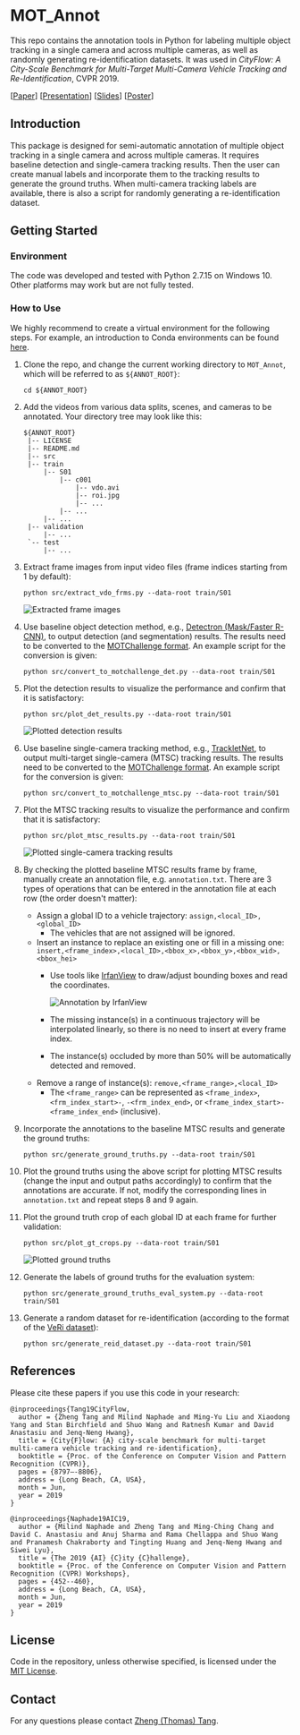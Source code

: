 # MOT_Annot

This repo contains the annotation tools in Python for labeling multiple object tracking in a single camera and across multiple cameras, as well as randomly generating re-identification datasets. It was used in *CityFlow: A City-Scale Benchmark for Multi-Target Multi-Camera Vehicle Tracking and Re-Identification*, CVPR 2019.

[[Paper](https://arxiv.org/abs/1903.09254)] [[Presentation](https://youtu.be/fzJe8M2y1s0)] [[Slides](http://zhengthomastang.github.io/files/CityFlow_slides.pdf)] [[Poster](http://zhengthomastang.github.io/files/CityFlow_poster.pdf)]

## Introduction

This package is designed for semi-automatic annotation of multiple object tracking in a single camera and across multiple cameras. It requires baseline detection and single-camera tracking results. Then the user can create manual labels and incorporate them to the tracking results to generate the ground truths. When multi-camera tracking labels are available, there is also a script for randomly generating a re-identification dataset. 

## Getting Started

### Environment

The code was developed and tested with Python 2.7.15 on Windows 10. Other platforms may work but are not fully tested.

### How to Use

We highly recommend to create a virtual environment for the following steps. For example, an introduction to Conda environments can be found [here](https://docs.conda.io/projects/conda/en/latest/user-guide/tasks/manage-environments.html). 

1. Clone the repo, and change the current working directory to `MOT_Annot`, which will be referred to as `${ANNOT_ROOT}`:
   ```
   cd ${ANNOT_ROOT}
   ```

2. Add the videos from various data splits, scenes, and cameras to be annotated. Your directory tree may look like this:
   ```
   ${ANNOT_ROOT}
    |-- LICENSE
    |-- README.md
    |-- src
    |-- train
        |-- S01
            |-- c001
                |-- vdo.avi
                |-- roi.jpg
                |-- ...
            |-- ...
        |-- ...
    |-- validation
        |-- ...
    `-- test
        |-- ...

   ```

3. Extract frame images from input video files (frame indices starting from 1 by default): 
   ```
   python src/extract_vdo_frms.py --data-root train/S01
   ```

   ![Extracted frame images](figures/frame_images.jpg)

4. Use baseline object detection method, e.g., [Detectron (Mask/Faster R-CNN)](ode.amazon.com/packages/OrvilleEmpennageInference/trees/mainline), to output detection (and segmentation) results. The results need to be converted to the [MOTChallenge format](https://motchallenge.net/instructions/). An example script for the conversion is given: 
   ```
   python src/convert_to_motchallenge_det.py --data-root train/S01
   ```

5. Plot the detection results to visualize the performance and confirm that it is satisfactory:
   ```
   python src/plot_det_results.py --data-root train/S01
   ```

   ![Plotted detection results](figures/det_results.jpg)

6. Use baseline single-camera tracking method, e.g., [TrackletNet](https://github.com/GaoangW/TNT/tree/master/AIC19), to output multi-target single-camera (MTSC) tracking results. The results need to be converted to the [MOTChallenge format](https://motchallenge.net/instructions/). An example script for the conversion is given: 
   ```
   python src/convert_to_motchallenge_mtsc.py --data-root train/S01
   ```

7. Plot the MTSC tracking results to visualize the performance and confirm that it is satisfactory:
   ```
   python src/plot_mtsc_results.py --data-root train/S01
   ```

   ![Plotted single-camera tracking results](figures/mtsc_results.jpg)

8. By checking the plotted baseline MTSC results frame by frame, manually create an annotation file, e.g. `annotation.txt`. There are 3 types of operations that can be entered in the annotation file at each row (the order doesn't matter): 
   - Assign a global ID to a vehicle trajectory: `assign,<local_ID>,<global_ID>`
      - The vehicles that are not assigned will be ignored. 
   - Insert an instance to replace an existing one or fill in a missing one: `insert,<frame_index>,<local_ID>,<bbox_x>,<bbox_y>,<bbox_wid>,<bbox_hei>`
      - Use tools like [IrfanView](https://www.irfanview.com/) to draw/adjust bounding boxes and read the coordinates. 

        ![Annotation by IrfanView](figures/annotation.jpg)

      - The missing instance(s) in a continuous trajectory will be interpolated linearly, so there is no need to insert at every frame index.
      - The instance(s) occluded by more than 50% will be automatically detected and removed. 
   - Remove a range of instance(s): `remove,<frame_range>,<local_ID>`
      - The `<frame_range>` can be represented as `<frame_index>`, `<frm_index_start>-`, `-<frm_index_end>`, or `<frame_index_start>-<frame_index_end>` (inclusive).

9. Incorporate the annotations to the baseline MTSC results and generate the ground truths:
   ```
   python src/generate_ground_truths.py --data-root train/S01
   ``` 

10. Plot the ground truths using the above script for plotting MTSC results (change the input and output paths accordingly) to confirm that the annotations are accurate. If not, modify the corresponding lines in `annotation.txt` and repeat steps 8 and 9 again. 

11. Plot the ground truth crop of each global ID at each frame for further validation: 
    ```
    python src/plot_gt_crops.py --data-root train/S01
    ``` 

    ![Plotted ground truths](figures/ground_truth.jpg)

12. Generate the labels of ground truths for the evaluation system: 
    ```
    python src/generate_ground_truths_eval_system.py --data-root train/S01
    ``` 

13. Generate a random dataset for re-identification (according to the format of the [VeRi dataset](https://vehiclereid.github.io/VeRi/)): 
    ```
    python src/generate_reid_dataset.py --data-root train/S01
    ``` 

## References

Please cite these papers if you use this code in your research:

    @inproceedings{Tang19CityFlow,
      author = {Zheng Tang and Milind Naphade and Ming-Yu Liu and Xiaodong Yang and Stan Birchfield and Shuo Wang and Ratnesh Kumar and David Anastasiu and Jenq-Neng Hwang},
      title = {City{F}low: {A} city-scale benchmark for multi-target multi-camera vehicle tracking and re-identification},
      booktitle = {Proc. of the Conference on Computer Vision and Pattern Recognition (CVPR)},
      pages = {8797–-8806},
      address = {Long Beach, CA, USA},
      month = Jun,
      year = 2019
    }

    @inproceedings{Naphade19AIC19,
      author = {Milind Naphade and Zheng Tang and Ming-Ching Chang and David C. Anastasiu and Anuj Sharma and Rama Chellappa and Shuo Wang and Pranamesh Chakraborty and Tingting Huang and Jenq-Neng Hwang and Siwei Lyu},
      title = {The 2019 {AI} {C}ity {C}hallenge},
      booktitle = {Proc. of the Conference on Computer Vision and Pattern Recognition (CVPR) Workshops},
      pages = {452--460},
      address = {Long Beach, CA, USA},
      month = Jun,
      year = 2019
    }

## License

Code in the repository, unless otherwise specified, is licensed under the [MIT License](LICENSE).

## Contact

For any questions please contact [Zheng (Thomas) Tang](https://github.com/zhengthomastang).
